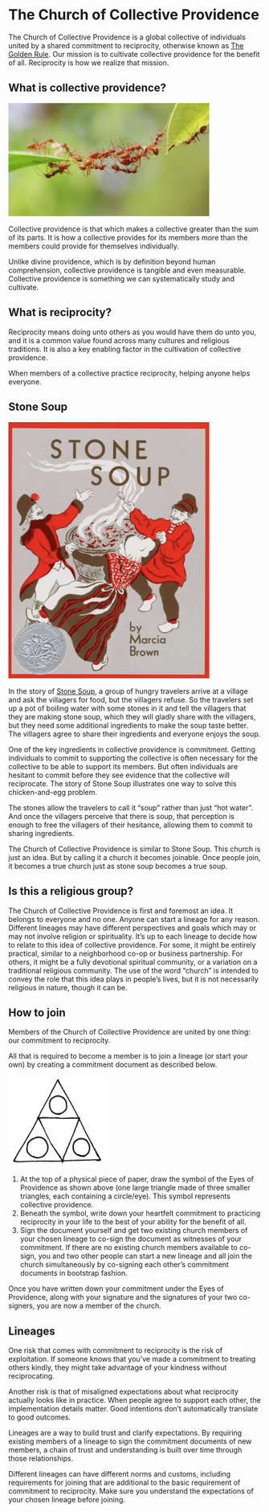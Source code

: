 # The Church of Collective Providence

The Church of Collective Providence is a global collective of individuals united by a shared commitment to reciprocity, otherwise known as [The Golden Rule](https://en.wikipedia.org/wiki/Golden_Rule). Our mission is to cultivate collective providence for the benefit of all. Reciprocity is how we realize that mission.

## What is collective providence?

<img src="ant-bridge.jpg" width="400px">

Collective providence is that which makes a collective greater than the sum of its parts. It is how a collective provides for its members more than the members could provide for themselves individually.

Unlike divine providence, which is by definition beyond human comprehension, collective providence is tangible and even measurable. Collective providence is something we can systematically study and cultivate.

## What is reciprocity?

Reciprocity means doing unto others as you would have them do unto you, and it is a common value found across many cultures and religious traditions. It is also a key enabling factor in the cultivation of collective providence. 

When members of a collective practice reciprocity, helping anyone helps everyone.

## Stone Soup

<img src="stone-soup.jpg" width="400px">

In the story of [Stone Soup](https://en.wikipedia.org/wiki/Stone_Soup), a group of hungry travelers arrive at a village and ask the villagers for food, but the villagers refuse. So the travelers set up a pot of boiling water with some stones in it and tell the villagers that they are making stone soup, which they will gladly share with the villagers, but they need some additional ingredients to make the soup taste better. The villagers agree to share their ingredients and everyone enjoys the soup. 

One of the key ingredients in collective providence is commitment. Getting individuals to commit to supporting the collective is often necessary for the collective to be able to support its members. But often individuals are hesitant to commit before they see evidence that the collective will reciprocate. The story of Stone Soup illustrates one way to solve this chicken-and-egg problem.

The stones allow the travelers to call it “soup” rather than just “hot water”. And once the villagers perceive that there is soup, that perception is enough to free the villagers of their hesitance, allowing them to commit to sharing ingredients.

The Church of Collective Providence is similar to Stone Soup. This church is just an idea. But by calling it a church it becomes joinable. Once people join, it becomes a true church just as stone soup becomes a true soup.

## Is this a religious group?

The Church of Collective Providence is first and foremost an idea. It belongs to everyone and no one. Anyone can start a lineage for any reason. Different lineages may have different perspectives and goals which may or may not involve religion or spirituality. It’s up to each lineage to decide how to relate to this idea of collective providence. For some, it might be entirely practical, similar to a neighborhood co-op or business partnership. For others, it might be a fully devotional spiritual community, or a variation on a traditional religious community. The use of the word “church” is intended to convey the role that this idea plays in people’s lives, but it is not necessarily religious in nature, though it can be.

## How to join

Members of the Church of Collective Providence are united by one thing: our commitment to reciprocity. 

All that is required to become a member is to join a lineage (or start your own) by creating a commitment document as described below.

<img src="eyes-of-providence.png" width="200px">

1. At the top of a physical piece of paper, draw the symbol of the Eyes of Providence as shown above (one large triangle made of three smaller triangles, each containing a circle/eye). This symbol represents collective providence.
2. Beneath the symbol, write down your heartfelt commitment to practicing reciprocity in your life to the best of your ability for the benefit of all.
3. Sign the document yourself and get two existing church members of your chosen lineage to co-sign the document as witnesses of your commitment. If there are no existing church members available to co-sign, you and two other people can start a new lineage and all join the church simultaneously by co-signing each other’s commitment documents in bootstrap fashion.

Once you have written down your commitment under the Eyes of Providence, along with your signature and the signatures of your two co-signers, you are now a member of the church.

## Lineages

One risk that comes with commitment to reciprocity is the risk of exploitation. If someone knows that you’ve made a commitment to treating others kindly, they might take advantage of your kindness without reciprocating.

Another risk is that of misaligned expectations about what reciprocity actually looks like in practice. When people agree to support each other, the implementation details matter. Good intentions don’t automatically translate to good outcomes.

Lineages are a way to build trust and clarify expectations. By requiring existing members of a lineage to sign the commitment documents of new members, a chain of trust and understanding is built over time through those relationships.

Different lineages can have different norms and customs, including requirements for joining that are additional to the basic requirement of commitment to reciprocity. Make sure you understand the expectations of your chosen lineage before joining.


